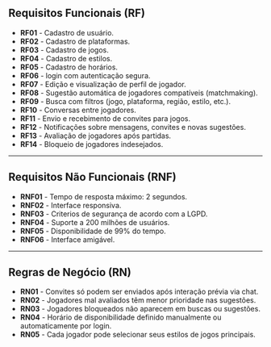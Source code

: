 
## Requisitos Funcionais (RF)

- **RF01** - Cadastro de usuário.
- **RF02** - Cadastro de plataformas.
- **RF03** - Cadastro de jogos.
- **RF04** - Cadastro de estilos.
- **RF05** - Cadastro de horários.
- **RF06** - login com autenticação segura.
- **RF07** - Edição e visualização de perfil de jogador.
- **RF08** - Sugestão automática de jogadores compatíveis (matchmaking).
- **RF09** - Busca com filtros (jogo, plataforma, região, estilo, etc.).
- **RF10** - Conversas entre jogadores.
- **RF11** - Envio e recebimento de convites para jogos.
- **RF12** - Notificações sobre mensagens, convites e novas sugestões.
- **RF13** - Avaliação de jogadores após partidas.
- **RF14** - Bloqueio de jogadores indesejados.

---

## Requisitos Não Funcionais (RNF)

- **RNF01** - Tempo de resposta máximo: 2 segundos.
- **RNF02** - Interface responsiva.
- **RNF03** - Criterios de segurança de acordo com a LGPD.
- **RNF04** - Suporte a 200 milhões de usuários.
- **RNF05** - Disponibilidade de 99% do tempo.
- **RNF06** - Interface amigável.

---

## Regras de Negócio (RN)

- **RN01** - Convites só podem ser enviados após interação prévia via chat.
- **RN02** - Jogadores mal avaliados têm menor prioridade nas sugestões.
- **RN03** - Jogadores bloqueados não aparecem em buscas ou sugestões.
- **RN04** - Horário de disponibilidade definido manualmente ou automaticamente por login.
- **RN05** - Cada jogador pode selecionar seus estilos de jogos principais.
